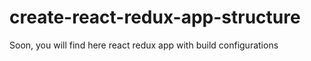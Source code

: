 # create-react-redux-app-structure
Soon, you will find here react redux app with build configurations
